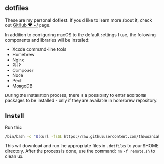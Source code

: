 # 

## dotfiles

These are my personal dofilest. If you'd like to learn more about it, check out [GitHub ❤ ~/](http://dotfiles.github.io) page.

In addition to configuring macOS to the default settings I use, the following components and libraries will be installed:
- Xcode command-line tools
- Homebrew
- Nginx
- PHP
- Composer
- Node
- Pecl
- MongoDB

During the installation process, there is a possibility to enter additional packages to be installed - only if they are available in homebrew repository.

## Install

Run this:

```sh
/bin/bash -c "$(curl -fsSL https://raw.githubusercontent.com/thewozniak/dotfiles/main/remote.sh)"
```

This will download and run the appropriate files in `.dotfiles` to your $HOME directory.
After the process is done, use the command: `rm -f remote.sh` to clean up.
